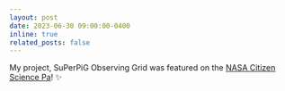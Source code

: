 ```yaml
---
layout: post
date: 2023-06-30 09:00:00-0400
inline: true
related_posts: false
---
```


My project, SuPerPiG Observing Grid was featured on the [NASA Citizen Science Pa](https://science.nasa.gov/get-involved/citizen-science/newly-selected-citizen-science-proposals-a-peek-at-whats-next/)! :sparkles:
